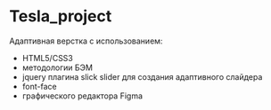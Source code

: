 # Tesla_project
Адаптивная верстка с использованием:
-	HTML5/CSS3
-	методологии БЭМ
-	jquery плагина slick slider для создания адаптивного слайдера
- font-face
-	графического редактора Figma
